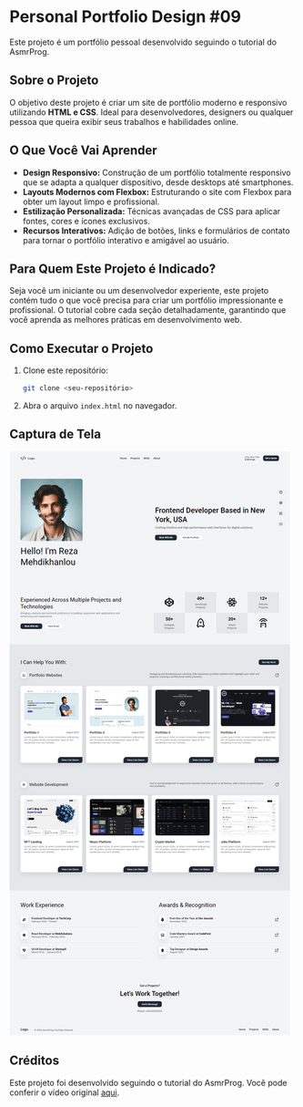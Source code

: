 # Personal Portfolio Design #09

Este projeto é um portfólio pessoal desenvolvido seguindo o tutorial do AsmrProg.

## Sobre o Projeto

O objetivo deste projeto é criar um site de portfólio moderno e responsivo utilizando **HTML e CSS**. Ideal para desenvolvedores, designers ou qualquer pessoa que queira exibir seus trabalhos e habilidades online.

## O Que Você Vai Aprender

- **Design Responsivo:** Construção de um portfólio totalmente responsivo que se adapta a qualquer dispositivo, desde desktops até smartphones.
- **Layouts Modernos com Flexbox:** Estruturando o site com Flexbox para obter um layout limpo e profissional.
- **Estilização Personalizada:** Técnicas avançadas de CSS para aplicar fontes, cores e ícones exclusivos.
- **Recursos Interativos:** Adição de botões, links e formulários de contato para tornar o portfólio interativo e amigável ao usuário.

## Para Quem Este Projeto é Indicado?

Seja você um iniciante ou um desenvolvedor experiente, este projeto contém tudo o que você precisa para criar um portfólio impressionante e profissional. O tutorial cobre cada seção detalhadamente, garantindo que você aprenda as melhores práticas em desenvolvimento web.

## Como Executar o Projeto

1. Clone este repositório:
   ```sh
   git clone <seu-repositório>
   ```
2. Abra o arquivo `index.html` no navegador.

## Captura de Tela

![Screenshot do projeto](screenshot.png)

## Créditos

Este projeto foi desenvolvido seguindo o tutorial do AsmrProg. Você pode conferir o vídeo original [aqui](https://www.youtube.com/watch?v=<tutorial-link>).

